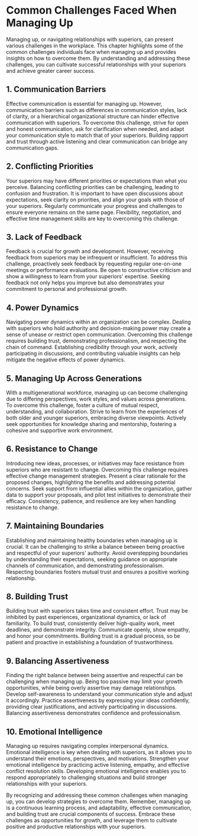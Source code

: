 Common Challenges Faced When Managing Up
===================================================

Managing up, or navigating relationships with superiors, can present various challenges in the workplace. This chapter highlights some of the common challenges individuals face when managing up and provides insights on how to overcome them. By understanding and addressing these challenges, you can cultivate successful relationships with your superiors and achieve greater career success.

**1. Communication Barriers**
-----------------------------

Effective communication is essential for managing up. However, communication barriers such as differences in communication styles, lack of clarity, or a hierarchical organizational structure can hinder effective communication with superiors. To overcome this challenge, strive for open and honest communication, ask for clarification when needed, and adapt your communication style to match that of your superiors. Building rapport and trust through active listening and clear communication can bridge any communication gaps.

**2. Conflicting Priorities**
-----------------------------

Your superiors may have different priorities or expectations than what you perceive. Balancing conflicting priorities can be challenging, leading to confusion and frustration. It is important to have open discussions about expectations, seek clarity on priorities, and align your goals with those of your superiors. Regularly communicate your progress and challenges to ensure everyone remains on the same page. Flexibility, negotiation, and effective time management skills are key to overcoming this challenge.

**3. Lack of Feedback**
-----------------------

Feedback is crucial for growth and development. However, receiving feedback from superiors may be infrequent or insufficient. To address this challenge, proactively seek feedback by requesting regular one-on-one meetings or performance evaluations. Be open to constructive criticism and show a willingness to learn from your superiors' expertise. Seeking feedback not only helps you improve but also demonstrates your commitment to personal and professional growth.

**4. Power Dynamics**
---------------------

Navigating power dynamics within an organization can be complex. Dealing with superiors who hold authority and decision-making power may create a sense of unease or restrict open communication. Overcoming this challenge requires building trust, demonstrating professionalism, and respecting the chain of command. Establishing credibility through your work, actively participating in discussions, and contributing valuable insights can help mitigate the negative effects of power dynamics.

**5. Managing Up Across Generations**
-------------------------------------

With a multigenerational workforce, managing up can become challenging due to differing perspectives, work styles, and values across generations. To overcome this challenge, foster a culture of mutual respect, understanding, and collaboration. Strive to learn from the experiences of both older and younger superiors, embracing diverse viewpoints. Actively seek opportunities for knowledge sharing and mentorship, fostering a cohesive and supportive work environment.

**6. Resistance to Change**
---------------------------

Introducing new ideas, processes, or initiatives may face resistance from superiors who are resistant to change. Overcoming this challenge requires effective change management strategies. Present a clear rationale for the proposed changes, highlighting the benefits and addressing potential concerns. Seek support from influential allies within the organization, gather data to support your proposals, and pilot test initiatives to demonstrate their efficacy. Consistency, patience, and resilience are key when handling resistance to change.

**7. Maintaining Boundaries**
-----------------------------

Establishing and maintaining healthy boundaries when managing up is crucial. It can be challenging to strike a balance between being proactive and respectful of your superiors' authority. Avoid overstepping boundaries by understanding their expectations, seeking guidance on appropriate channels of communication, and demonstrating professionalism. Respecting boundaries fosters mutual trust and ensures a positive working relationship.

**8. Building Trust**
---------------------

Building trust with superiors takes time and consistent effort. Trust may be inhibited by past experiences, organizational dynamics, or lack of familiarity. To build trust, consistently deliver high-quality work, meet deadlines, and demonstrate integrity. Communicate openly, show empathy, and honor your commitments. Building trust is a gradual process, so be patient and proactive in establishing a foundation of trustworthiness.

**9. Balancing Assertiveness**
------------------------------

Finding the right balance between being assertive and respectful can be challenging when managing up. Being too passive may limit your growth opportunities, while being overly assertive may damage relationships. Develop self-awareness to understand your communication style and adjust it accordingly. Practice assertiveness by expressing your ideas confidently, providing clear justifications, and actively participating in discussions. Balancing assertiveness demonstrates confidence and professionalism.

**10. Emotional Intelligence**
------------------------------

Managing up requires navigating complex interpersonal dynamics. Emotional intelligence is key when dealing with superiors, as it allows you to understand their emotions, perspectives, and motivations. Strengthen your emotional intelligence by practicing active listening, empathy, and effective conflict resolution skills. Developing emotional intelligence enables you to respond appropriately to challenging situations and build stronger relationships with your superiors.

By recognizing and addressing these common challenges when managing up, you can develop strategies to overcome them. Remember, managing up is a continuous learning process, and adaptability, effective communication, and building trust are crucial components of success. Embrace these challenges as opportunities for growth, and leverage them to cultivate positive and productive relationships with your superiors.
